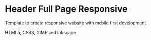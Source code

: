 # Header Full Page Responsive

Template to create responsive website with mobile first development

HTML5, CSS3, GIMP and Inkscape
